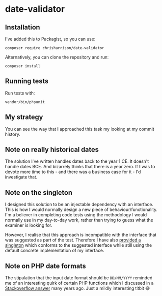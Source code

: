 # date-validator #

## Installation ##

I've added this to Packagist, so you can use:

```
composer require chrisharrison/date-validator
```

Alternatively, you can clone the repository and run:

```
composer install
```

## Running tests ##

Run tests with:

```
vendor/bin/phpunit
```

## My strategy ##

You can see the way that I approached this task my looking at my commit history.

## Note on really historical dates ##

The solution I've written handles dates back to the year 1 CE. It doesn't handle dates BCE. And bizarrely thinks that there is a year zero. If I was to devote more time to this - and there was a business case for it - I'd investigate that.

## Note on the singleton ##

I designed this solution to be an injectable dependency with an interface. This is how I would normally design a new piece of behaviour/functionality. I'm a believer in completing code tests using the methodology I would normally use in my day-to-day work, rather than trying to guess what the examiner is looking for.

However, I realise that this approach is incompatible with the interface that was suggested as part of the test. Therefore I have also [provided a singleton](src/Singleton) which conforms to the suggested interface while still using the default concrete implementation of my interface.

## Note on PHP date formats ##

The stipulation that the input date format should be `DD/MM/YYYY` reminded me of an interesting quirk of certain PHP functions which I discussed in a [Stackoverflow answer](https://stackoverflow.com/questions/2444820/how-to-make-strtotime-parse-dates-in-australian-i-e-uk-format-dd-mm-yyyy/5619817#5619817) many years ago. Just a mildly interesting titbit 😄